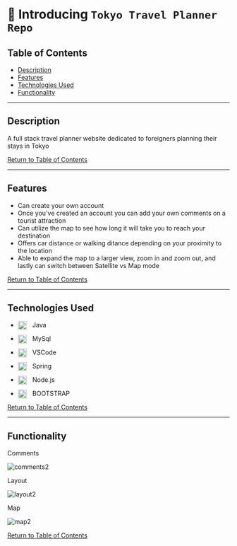 # 👋 Introducing `Tokyo Travel Planner Repo`

## Table of Contents
* [Description](#Description)
* [Features](#Features)
* [Technologies Used](#Technologies-Used)
* [Functionality](#Functionality)

___

## Description
A full stack travel planner website dedicated to foreigners planning their stays in Tokyo

[Return to Table of Contents](#Table-of-Contents)

___

## Features 
* Can create your own account
* Once you've created an account you can add your own comments on a tourist attraction
* Can utilize the map to see how long it will take you to reach your destination
* Offers car distance or walking ditance depending on your proximity to the location
* Able to expand the map to a larger view, zoom in and zoom out, and lastly can switch between Satellite vs Map mode

[Return to Table of Contents](#Table-of-Contents)

___

## Technologies Used
* Java <img align="left" alt="Java" width="20px" style="padding-right:10px;" src="https://www.vectorlogo.zone/logos/java/java-icon.svg" />

* MySql <img align="left" alt="MySQL" width="20px" style="padding-right:10px;" src="https://cdn.jsdelivr.net/gh/devicons/devicon/icons/mysql/mysql-original-wordmark.svg" />

* VSCode <img align="left" alt="VSCode" width="20px" style="padding-right:10px;" src="https://www.vectorlogo.zone/logos/visualstudio_code/visualstudio_code-icon.svg" />

* Spring <img align="left" alt="Spring" width="20px" style="padding-right:10px;" src="https://www.vectorlogo.zone/logos/springio/springio-icon.svg" />

* Node.js <img align="left" alt="Node.js" width="20px" style="padding-right:10px;" src="https://www.vectorlogo.zone/logos/nodejs/nodejs-icon.svg" />

* BOOTSTRAP <img align="left" alt="Bootstrap" width="20px" style="padding-right:10px;" src="https://cdn.jsdelivr.net/gh/devicons/devicon/icons/bootstrap/bootstrap-original.svg" />

[Return to Table of Contents](#Table-of-Contents)

___

## Functionality

Comments

![comments2](https://user-images.githubusercontent.com/114328995/219989815-ef71356d-f607-4cb1-8b9f-8db89faa9dbc.gif)

Layout

![layout2](https://user-images.githubusercontent.com/114328995/219990301-bdc444b6-27ab-46d8-9ce8-5693088889f9.gif)

Map

![map2](https://user-images.githubusercontent.com/114328995/219990892-6674c524-556d-4b5d-8971-7dae57b74974.gif)

[Return to Table of Contents](#Table-of-Contents)
